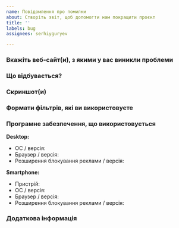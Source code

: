 ```yaml
---
name: Повідомлення про помилки
about: Створіть звіт, щоб допомогти нам покращити проєкт
title: ''
labels: bug
assignees: serhiyguryev

---
```


<!--

Перш, ніж створювати звіт:

1) Переконайтеся у відсутності проблем або конфліктів з іншими розширеннями веб-браузера.
2) Переконайтеся, що ви використовуєте лише одне розширення для блокування реклами (фільтрації контенту).
3) Вимкніть NoScript, Ghostery, Disconnect, HTTPS Everywhere, Privacy Badger, AntiBanner, VPN розширення і повторно протестуйте (перевірте) роботу веб-сайту, з яким виникли проблеми.
-->

### Вкажіть веб-сайт(и), з якими у вас виникли проблеми

<!-- Вкажіть URL-адресу веб-сайту (ОБОВ'ЯЗКОВО) -->
<!-- Будь ласка, вставляйте URL-адресу сайту в кодовий тег (ОБОВ'ЯЗКОВО) -->
<!-- Попередьте, якщо мова йде про сайт з NSFW контентом -->

### Що відбувається?

<!-- Опишіть проблеми, які виникають при відвідуванні сайту та вкажіть кроки відтворення цих проблем -->

### Скриншот(и)

<!-- Скриншот(и) для візуального опису проблем -->
<!-- Розміщуйте посилання замість вбудованих зображень для скриншотів, що містять матеріали для дорослих -->

### Формати фільтрів, які ви використовуєте

<!-- Вкажіть формат Українських безпекових фільтрів, які ви використовуєте
     наприклад, Adblock-style syntax, Domain-based blocklist, Hosts-based blocklist, dnsmasq -->
<!-- Вкажіть версію та дату створення для цих фільтрів (ОБОВ'ЯЗКОВО) -->

### Програмне забезпечення, що використовується

**Desktop:**

- ОС / версія: <!-- наприклад, Windows 10 -->
- Браузер / версія: <!-- наприклад, Firefox 128.0.3 -->
- Розширення блокування реклами / версія: <!-- наприклад, uBlock Origin 1.59.0 -->

**Smartphone:**

- Пристрій: <!-- наприклад, Samsung Galaxy A35 -->
- ОС / версія: <!-- наприклад, Android 14 -->
- Браузер / версія: <!-- наприклад, Firefox 127 -->
- Розширення блокування реклами / версія: <!-- наприклад, uBlock Origin 1.59.0 -->

### Додаткова інформація

<!-- Додайте тут будь-що інше, що може бути корисним для оперативного усунення проблеми -->
